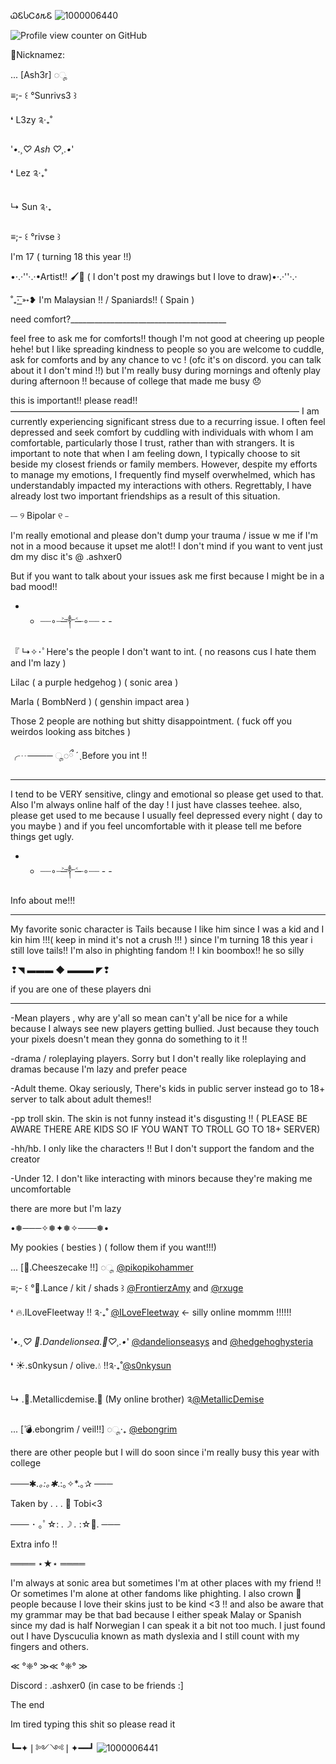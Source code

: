  ᏇᏋႱᏟ𐒀𐒄Ꮛ
![1000006440](https://github.com/user-attachments/assets/595c03f0-75ae-4297-ab06-5463df43e91a)

![Profile view counter on GitHub](https://komarev.com/ghpvc/?username=sunrivse)




🦇Nicknamez:

... [Ash3r] ◌ೄ

≡;- ꒰ °Sunrivs3 ꒱

❛ L3zy ༉‧₊˚

'*•.¸♡ Ash ♡¸.•*'

❛ Lez ༉‧₊˚

↳ Sun ༉‧₊

≡;- ꒰ °rivse ꒱

 I'm 17 ( turning 18 this year !!)

•·.·''·.·•Artist!! 🖌️🎨 ( I don't post my drawings but I love to draw)•·.·''·.·

˚₊· ͟͟͞͞➳❥ I'm Malaysian !! / Spaniards!! ( Spain )


need comfort?_______________________________________

 feel free to ask me for comforts!! though I'm not good at cheering up people hehe! but I like spreading kindness to people so you are welcome to cuddle, ask for comforts and by any chance to vc ! (ofc it's on discord. you can talk about it I don't mind !!) but I'm really busy during mornings and oftenly play during afternoon !! because of college that made me busy 😞 

this is important!! please read!!
—————————————————————————————————
I am currently experiencing significant stress due to a recurring issue. I often feel depressed and seek comfort by cuddling with individuals with whom I am comfortable, particularly those I trust, rather than with strangers. It is important to note that when I am feeling down, I typically choose to sit beside my closest friends or family members. However, despite my efforts to manage my emotions, I frequently find myself overwhelmed, which has understandably impacted my interactions with others. Regrettably, I have already lost two important friendships as a result of this situation.

⎯⎯ ୨ Bipolar ୧ ⎯

I'm really emotional and please don't dump your trauma / issue w me if I'm not in a mood because it upset me alot!! I don't mind if you want to vent just dm my disc it's @ .ashxer0

But if you want to talk about your issues ask me first because I might be in a bad mood!!

- - ┈┈∘┈˃̶༒˂̶┈∘┈┈ - -

『 ↳✧･ﾟHere's the people I don't want to int. ( no reasons cus I hate them and I'm lazy )

Lilac ( a purple hedgehog ) ( sonic area )

Marla ( BombNerd ) ( genshin impact area )

Those 2 people are nothing but shitty disappointment. ( fuck off you weirdos looking ass bitches )

╭┈──── ◌ೄ◌ྀ ˊˎBefore you int !!

________________

I tend to be VERY sensitive, clingy and emotional so please get used to that. Also I'm always online half of the day ! I just have classes teehee. also, please get used to me because I usually feel depressed every night ( day to you maybe ) and if you feel uncomfortable with it please tell me before things get ugly.

- - ┈┈∘┈˃̶༒˂̶┈∘┈┈ - -

Info about me!!!

________________

My favorite sonic character is Tails because I like him since I was a kid and I kin him !!!( keep in mind it's not a crush !!! ) since I'm turning 18 this year i still love tails!! I'm also in phighting fandom !! I kin boombox!! he so silly

❢◥ ▬▬▬ ◆ ▬▬▬ ◤❢

if you are one of these players dni

_______________________________

-Mean players , why are y'all so mean can't y'all be nice for a while because I always see new players getting bullied. Just because they touch your pixels doesn't mean they gonna do something to it !!

-drama / roleplaying players. Sorry but I don't really like roleplaying and dramas because I'm lazy and prefer peace

-Adult theme. Okay seriously, There's kids in public server instead go to 18+ server to talk about adult themes!!

-pp troll skin. The skin is not funny instead it's disgusting !! ( PLEASE BE AWARE THERE ARE KIDS SO IF YOU WANT TO TROLL GO TO 18+ SERVER)

-hh/hb. I only like the characters !! But I don't support the fandom and the creator

-Under 12. I don't like interacting with minors because they're making me uncomfortable

there are more but I'm lazy

•❅───✧❅✦❅✧───❅•

My pookies ( besties ) ( follow them if you want!!!)

... [🍰.Cheeszecake !!] ◌ೄ [@pikopikohammer](https://github.com/pikopikohammer)

≡;- ꒰ °🦇.Lance / kit / shads ꒱ [@FrontierzAmy](https://GitHub.com/FrontierzAmy) and [@rxuge](https://GitHub.com/rxuge)

❛ 🔥.ILoveFleetway !! ༉‧₊˚ [@ILoveFleetway](https://GitHub.com/ILoveFleetway) <- silly online mommm !!!!!!

'*•.¸♡ 🌼.Dandelionsea.🌊♡¸.•*' [@dandelionseasys](https://GitHub.com/dandelionseasys) and [@hedgehoghysteria](https://GitHub.com/hedgehoghysteria)

❛ ☀️.s0nkysun / olive.💧 !!༉‧₊˚[@s0nkysun](https://GitHub.com/s0nkysun)

↳ .👾.Metallicdemise.🤖 (My online brother) ༉[@MetallicDemise](https://GitHub.com/MetallicDemise)

... [💣.ebongrim / veil!!] ◌ೄ‧₊ [@ebongrim](https://GitHub.com/ebongrim)

there are other people but I will do soon since i'm really busy this year with college 

───✱*.｡:｡✱*.:｡✧*.｡✰ ───

Taken by . . . 💍 Tobi<3

─── ･ ｡ﾟ☆: *.☽ .* :☆ﾟ. ───

Extra info !!

════ ⋆★⋆ ════

I'm always at sonic area but sometimes I'm at other places with my friend !! Or sometimes I'm alone at other fandoms like phighting. I also crown 👑 people because I love their skins just to be kind <3 !! and also be aware that my grammar may be that bad because I either speak Malay or Spanish since my dad is half Norwegian I can speak it a bit not too much. I just found out I have Dyscuculia known as math dyslexia and I still count with my fingers and others.

≪ °❈° ≫≪ °❈° ≫

Discord : .ashxer0 (in case to be friends :]

The end

Im tired typing this shit so please read it

┗━✦❘༻༺❘✦━━┛
![1000006441](https://github.com/user-attachments/assets/7bacd70e-b218-4062-b4ed-8781b558d296)
